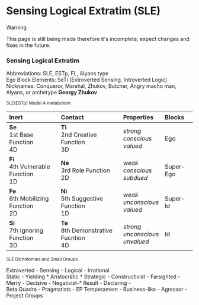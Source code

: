 # **Sensing Logical Extratim** (SLE)  
> [!WARNING]
> This page is still being made therefore it's incomplete, expect changes and fixes in the future.  
  
### **Sensing Logical Extratim**
Abbreviations: SLE, ESTp, FL, Alyans type  
Ego Block Elements: SeTi (Extroverted Sensing, Introverted Logic)  
Nicknames: Conqueror, Marshal, Zhukov, Butcher, Angry macho man, Alyans, or archetype **Georgy Zhukov**  

   <sub>SLE(ESTp) Model A metabolism<sub>  
   
| **Inert**  | **Contact** | **Properties** | **Blocks** |
| :------------ | :------------ | :------------ | :------------ |
| **Se**<br />1st Base Function<br />4D  | **Ti**<br />2nd Creative Function<br />3D  | _strong_ <br /> _conscious_ <br /> _valued_ | Ego  |
| **Fi**<br />4th Vulnerable Function<br />1D  | **Ne**<br />3rd Role Function<br />2D  | _weak_ <br /> _conscious_ <br /> _subdued_  | Super-Ego  |
| **Fe**<br />6th Mobilizing Function<br />2D  | **Ni**<br />5th Suggestive Function<br />1D  | _weak_ <br /> _unconscious_ <br /> _valued_  | Super-Id  |
| **Si**<br />7th Ignoring Function<br />3D  | **Te**<br />8th Demonstrative Fucntion<br />4D  | _strong_ <br /> _unconscious_ <br /> _unvalued_  | Id  |  
  
   <sub>SLE Dichotomies and Small Groups<sub>  
  
Extraverted - Sensing - Logical - Irrational  
Static - Yielding * Aristocratic * Strategic - Constructivist - Farsighted - Merry - Decisive - Negativist-* Result - Declaring -  
Beta Quadra - Pragmatists - EP Temperament - Business-like - Agressor - Project Groups  
   
